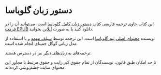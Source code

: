 # دستور زبان گلوباسا

این کتاب حاوی ترجمه فارسی کتاب [دستور زبان کامل گلوباسا][cgg-link] است.
می‌توانید آن را در [فرمت EPUB][epub-link] دانلود کنید یا به صورت [آنلاین][web-link] بخوانید.

نویسنده [محتوای اصلی][oc-link] [تیم گلوباسا][gb-link] است.
این ترجمه توسط [سیلف مهمد][sm-link] و با استفاده از مدل زبانی گوگل جمینای انجام شده است.

ترجمه‌های [به زبان‌های دیگر][all-link] نیز در دسترس هستند.

تا حد امکان طبق قانون، نویسندگان از تمام حقوق کپی‌رایت و حقوق مرتبط یا مجاور این محتوای سایت چشم‌پوشی کرده‌اند.

[cgg-link]:https://salif.github.io/gramati-fe-globasa/eng/
[epub-link]:Gramati_fe_Globasa_Mesi_2_Nyan_2025_Parsisa_Gemini.epub
[web-link]:https://salif.github.io/gramati-fe-globasa/fa-gemini/
[oc-link]:https://xwexi.globasa.net/eng/gramati
[gb-link]:https://globasa.net/
[sm-link]:https://salif.eu/
[all-link]:https://salif.github.io/gramati-fe-globasa/
